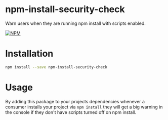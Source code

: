 # npm-install-security-check

Warn users when they are running npm install with scripts enabled.

[![NPM][npm-img]][npm-url]

# Installation

```bash
npm install --save npm-install-security-check
```

# Usage

By adding this package to your projects dependencies whenever a consumer
installs your project via `npm install` they will get a big warning in the
console if they don't have scripts turned off on npm install.

[npm-img]: https://img.shields.io/npm/v/npm-install-security-check.svg "NPM Version"
[npm-url]: https://www.npmjs.com/package/npm-install-security-check
